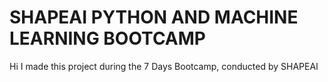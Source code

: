 # SHAPEAI PYTHON AND MACHINE LEARNING BOOTCAMP
Hi I made this project during the 7 Days Bootcamp, conducted by SHAPEAI
